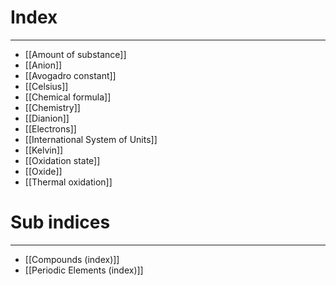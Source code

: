 # Index
---
- [[Amount of substance]]
- [[Anion]]
- [[Avogadro constant]]
- [[Celsius]]
- [[Chemical formula]]
- [[Chemistry]]
- [[Dianion]]
- [[Electrons]]
- [[International System of Units]]
- [[Kelvin]]
- [[Oxidation state]]
- [[Oxide]]
- [[Thermal oxidation]]

# Sub indices
---
- [[Compounds (index)]]
- [[Periodic Elements (index)]]